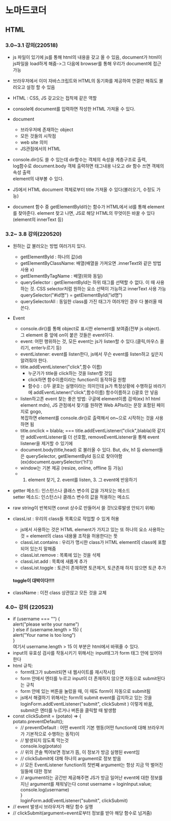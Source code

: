 # 노마드코더
## HTML
### 3.0~3.1 강의(220518)
-   js 파일이 있기에 js를 통해 html의 내용을 갖고 올 수 있음, document가 html이 js파일을 load하게 해줌->그 다음에 browser를 통해 우리가 document에 접근 가능
-   브라우저에서 이미 자바스크립트와 HTML의 동기화를 제공하여 연결만 해줘도 불러오고 설정 할 수 있음
-   HTML : CSS, JS 갖고오는 접착제 같은 역할
-   console에 document를 입력하면 작성한 HTML 가져올 수 있다.
-   document
    -   브라우저에 존재하는 object
    -   모든 것들의 시작점
    -   web site 의미
    -   JS관점에서의 HTML

-   console.dir()도 쓸 수 있는데 dir함수는 객체의 속성을 계층구조로 출력,<br>
log함수로 document.body 객체 출력하면 태그내용 나오고 dir 함수 쓰면 객체의 속성 출력<br>
element의 내부볼 수 있다.
-    JS에서 HTML document 객체로부터 title 가져올 수 있다(불러오기, 수정도 가능)
-   document 함수 중 getElementById라는 함수가 HTML에서 id를 통해 element를 찾아준다. element 찾고 나면, JS로 해당 HTML의 무엇이든 바꿀 수 있다(element의 innerText 등)

### 3.2~ 3.8 강의(220520)
- 원하는 값 불러오는 방법 여러가지 있다.
    -   getElementById : 하나의 값(id)
    -   getElementByClassName: 배열(배열을 가져오면 .innerText와 같은 방법 사용 x)
    -   getElementByTagName : 배열(위와 동일)
    -   querySelector : getElementById는 하위 태그를 선택할 수 없다. 이 때 사용하는 것. CSS selector처럼 원하는 요소 선택이 가능하고 innerText 사용 가능<br>
    querySelector("#id명") = getElementById("id명")
    -   querySelectorAll : 동일한 class를 가진 태그가 여러개인 경우 다 불러올 때 쓴다.
- Event
    -   console.dir()를 통해 object로 표시한 element를 보여줌(전부 js object).<br>
    그 element 중 앞에 on이 붙은 것들은 event이다.
    -   event: 어떤 행위하는 것, 모든 event는 js가 listen할 수 있다.(클릭,마우스 올리기, enter누르기 등)
    -   eventListener: event를 listen한다, js에서 무슨 event를 listen하고 싶은지 알려줘야 한다.
    -   title.addEventListener("click",함수 이름)
        -    누군가가 title을 click하는 것을 listen할 것임
        -   click하면 함수이름이라는 function이 동작하길 원함
        -    함수() : ()두 괄호는 실행이라는 의미인데 js가 특정상황에 수행하길 바라기에 addEventListener("click",함수이름) 함수이름하고 ()괄호 안 넣음
    -   listen하고픈 event 찾는 좋은 방법: 구글에 element이름 검색(ex) h1 html element mdn), JS 관점에서 찾기를 원하면 Web APIs라는 문장 포함된 페이지로 gogo,<br>
    복잡하면 element를 console.dir()로 출력해서 on~으로 시작하는 것을 사용하면 됨
    -   title.onclick = blabla; === title.addEventListener("click",blabla)와 같지만 addEventListener를 더 선호함, removeEventListener을 통해 event listener을 제거할 수 있기에
    -   document.body(title,head) 로 불러올 수 있다. But, div, h1 등 element들은 querySelector, getElementById 등으로 찾아야함(ex)document.querySelector('h1'))
    -   window는 기본 제공 (resize, online, offline 등 가능)
    -   1. element 찾기, 2. event를 listen, 3. 그 event에 반응하기


-   getter 메소드: 인스턴스나 클래스 변수의 값을 가져오는 메소드<br>
setter 메소드: 인스턴스나 클래스 변수의 값을 적용하는 메소드

-    raw string이 반복되면 const 상수로 만들어서 쓸 것!(오류발생 안되기 위해)

-   classList : 우리의 class들 목록으로 작업할 수 있게 허용
    -   js에서 사용하는 것은 HTML element가 가지고 있는 또 하나의 요소 사용하는 것 = element의 class 내용물 조작을 허용한다는 뜻
    -   classList.contains : 우리가 명시한 class가 HTML element의 class에 포함되어 있는지 말해줌
    -   classList.remove : 목록에 있는 것을 삭제
    -   classList.add : 목록에 새롭게 추가
    -   classList.toggle : 토큰이 존재하면 토큰제거, 토큰존재 하지 않으면 토큰 추가<br>
    #### toggle이 대박이다!!!!
-   className : 이전 class 상관않고 모든 것을 교체


### 4.0~ 강의 (220523)
-   if (username === "") {<br>
        alert("please write your name")<br>
    } else if (username.length > 15) {<br>
        alert("Your name is too long")<br>
    }<br>
    여기서 username.length > 15 이 부분은  html에서 바꿔줄 수 있다.
-   input의 유효성 검사를 작동시키기 위해서는 input태그가 form 태그 안에 있어야 한다
-  html 규칙:
    -   form태그가 submit되면 내 웹사이트를 재시작시킴
    -    form 안에서 엔터를 누르고 input이 더 존재하지 않으면 자동으로 submit된다는 규칙
    -   form 안에 있는 버튼을 눌렀을 때, 이 때도 form이 자동으로 submit됨
    -   js에서 해결하기 위해서는 form의 submit event를 감지하고 있는 것을 loginForm.addEventListener("submit", clickSubmit ) 이렇게 바꿈,<br>submit은 엔터를 누르거나 버튼을 클릭할 때 발생함
-   const clickSubmit = (potato) => {<br>
    potato.preventDefault();
    -   // preventDefault : 어떤 event의 기본 행동(어떤 function에 대해 브라우저가 기본적으로 수행하는 동작)이 
    -   // 발생되지 않도록 막는것<br>
    console.log(potato)
    -   // 위의 콘솔 찍어보면 정보가 뜸, 이 정보가 방금 실행된 event임
    -   // clickSubmit에 대해 하나의 argument로 정보 받음
    -   // 모든 EventListener function의 첫번째 argument는 항상 지금 막 벌어진 일들에 대한 정보
    -   // argument라는 공간만 제공해주면 JS가 방금 일어난 event에 대한 정보를 지닌 argument를 채워넣는다
    const username = loginInput.value;<br>
    console.log(username)<br>
}<br>
    loginForm.addEventListener("submit", clickSubmit)
-   // event 발생시 브라우저가 해당 함수 실행
-   // clickSubmit(argument=event로부터 정보를 받아 해당 함수로 넘겨줌)